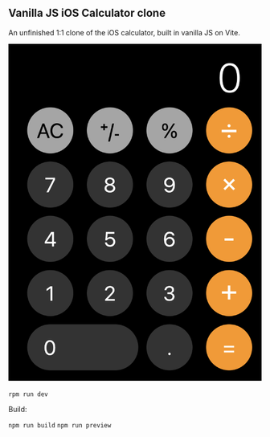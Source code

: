 ## Vanilla JS iOS Calculator clone

An unfinished 1:1 clone of the iOS calculator, built in vanilla JS on Vite.

!['Screenshot'](https://github.com/mozrelic/vanillia-js-iOS-calculator-clone/blob/main/Screenshot.png)

`rpm run dev`

Build:

`npm run build`
`npm run preview`
